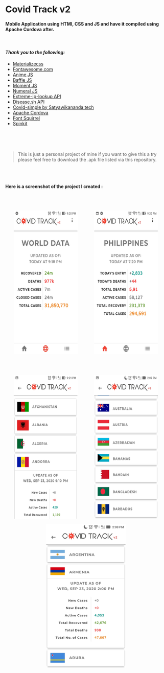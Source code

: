 # Covid Track v2

#### Mobile Application using HTMl, CSS and JS and have it compiled using Apache Cordova after.
<br/>

#### *Thank you to the following:*


* [Materializecss](https://materializecss.com/)
* [Fontawesome.com](https://fontawesome.com/)
* [Anime JS](https://animejs.com/)
* [Baffle JS](https://camwiegert.github.io/baffle/)
* [Moment JS](https://momentjs.com/)
* [Numeral JS](http://numeraljs.com/)
* [Extreme-ip-lookup API](https://extreme-ip-lookup.com/json/)
* [Disease.sh API](https://corona.lmao.ninja/)
* [Covid-simple by Satyawikananda.tech](https://covid-simple.satyawikananda.tech/)
* [Apache Cordova](https://cordova.apache.org/)
* [Font Squirrel](https://www.fontsquirrel.com/)
* [Spinkit](https://github.com/tobiasahlin/SpinKit)

<br/>
<br/>
<br/>

> This is just a personal project of mine if you want to give this a try please feel free to download the .apk file listed via this repository.


<br/>
<br/>

#### **Here is a screenshot of the project I created :**
<br/>
<br/>

<center>
<p float="left">
   <img src="IMG_for_MD/3.jpg" width="200" height="450" /> 
   &nbsp;
   &nbsp;
   &nbsp;
   &nbsp;
   &nbsp;
   &nbsp;
  <img src="IMG_for_MD/4.jpg" width="200" height="450" />  
</p>

<br/>
<br/>

<p float="left">
  <img src="IMG_for_MD/5.jpg" width="200" height="450" /> 
  &nbsp;
   &nbsp;
   &nbsp;
   &nbsp;
   &nbsp;
   &nbsp;
<img src="IMG_for_MD/2.jpg" width="200" height="450" /> 
</p>


<img src="IMG_for_MD/1.jpg" width="250" height="450" /> 

<center/>




               
               
                   


